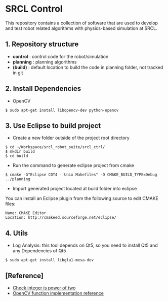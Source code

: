 # SRCL Control

This repository contains a collection of software that are used to develop and test robot related algorithms with physics-based simulation at SRCL.

## 1. Repository structure

+ **control** : control code for the robot/simulation
+ **planning** : planning algorithms
+ **(build)** : default location to build the code in planning folder, not tracked in git

## 2. Install Dependencies

* OpenCV
```
$ sudo apt-get install libopencv-dev python-opencv
```

## 3. Use Eclipse to build project

* Create a new folder outside of the project root directory

```
$ cd ~/Workspace/srcl_robot_suite/srcl_ctrl/
$ mkdir build
$ cd build
```
* Run the command to generate eclipse project from cmake

```
$ cmake -G"Eclipse CDT4 - Unix Makefiles" -D CMAKE_BUILD_TYPE=Debug ../planning
```
* Import generated project located at build folder into eclipse

You can install an Eclipse plugin from the following source to edit CMAKE files:

```
Name: CMAKE Editor
Location: http://cmakeed.sourceforge.net/eclipse/
```

## 4. Utils

* Log Analysis: this tool depends on Qt5, so you need to install Qt5 and any Dependencies of Qt5 

```
$ sudo apt-get install libglu1-mesa-dev
```

## [Reference]

* [Check integer is power of two](http://www.exploringbinary.com/ten-ways-to-check-if-an-integer-is-a-power-of-two-in-c/)
* [OpenCV function implementation reference](https://github.com/Itseez/opencv/blob/master/modules/imgproc/src/thresh.cpp#L1192)
